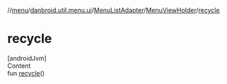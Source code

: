 //[menu](../../../index.md)/[danbroid.util.menu.ui](../../index.md)/[MenuListAdapter](../index.md)/[MenuViewHolder](index.md)/[recycle](recycle.md)



# recycle  
[androidJvm]  
Content  
fun [recycle](recycle.md)()  



